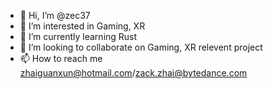- 👋 Hi, I’m @zec37
- 👀 I’m interested in Gaming, XR
- 🌱 I’m currently learning Rust
- 💞️ I’m looking to collaborate on Gaming, XR relevent project
- 📫 How to reach me zhaiguanxun@hotmail.com/zack.zhai@bytedance.com

<!---
zec37/zec37 is a ✨ special ✨ repository because its `README.md` (this file) appears on your GitHub profile.
You can click the Preview link to take a look at your changes.
--->
